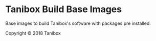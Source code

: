 # Tanibox Build Base Images

Base images to build Tanibox's software with packages pre installed.

Copyright &copy; 2018 Tanibox 
